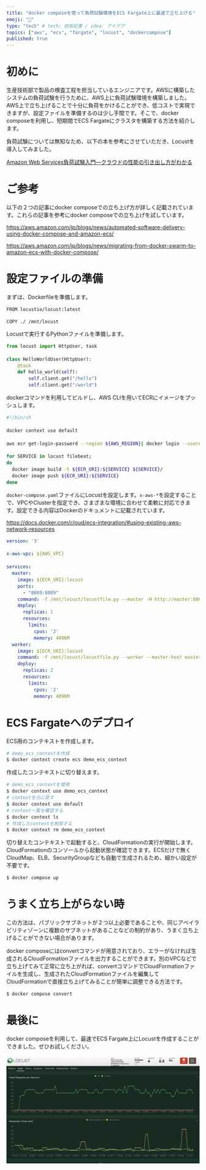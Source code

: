 ```yaml
---
title: "docker composeを使って負荷試験環境をECS Fargate上に最速で立ち上げる"
emoji: "🐳"
type: "tech" # tech: 技術記事 / idea: アイデア
topics: ["aws", "ecs", "fargate", "locust", "dockercompose"]
published: true
---
```

# 初めに
生産技術部で製品の検査工程を担当しているエンジニアです。AWSに構築したシステムの負荷試験を行うために、AWS上に負荷試験環境を構築しました。AWS上で立ち上げることで十分に負荷をかけることができ、低コストで実現できますが、設定ファイルを準備するのは少し手間です。そこで、docker composeを利用し、短期間でECS Fargateにクラスタを構築する方法を紹介します。

負荷試験については無知なため、以下の本を参考にさせていただき、Locustを導入してみました。

[Amazon Web Services負荷試験入門―クラウドの性能の引き出し方がわかる](https://www.amazon.co.jp/Amazon-Services%E8%B2%A0%E8%8D%B7%E8%A9%A6%E9%A8%93%E5%85%A5%E9%96%80-%E2%80%95%E2%80%95%E3%82%AF%E3%83%A9%E3%82%A6%E3%83%89%E3%81%AE%E6%80%A7%E8%83%BD%E3%81%AE%E5%BC%95%E3%81%8D%E5%87%BA%E3%81%97%E6%96%B9%E3%81%8C%E3%82%8F%E3%81%8B%E3%82%8B-Software-Design-ebook/dp/B075SV3VN3)

# ご参考
以下の２つの記事にdocker composeでの立ち上げ方が詳しく記載されています。これらの記事を参考にdocker composeでの立ち上げを試しています。

https://aws.amazon.com/jp/blogs/news/automated-software-delivery-using-docker-compose-and-amazon-ecs/

https://aws.amazon.com/jp/blogs/news/migrating-from-docker-swarm-to-amazon-ecs-with-docker-compose/

# 設定ファイルの準備

まずは、Dockerfileを準備します。

```Dockerfile:Dockerfile
FROM locustio/locust:latest

COPY ./ /mnt/locust
```

Locustで実行するPythonファイルを準備します。

```python:locustfile.py
from locust import HttpUser, task

class HelloWorldUser(HttpUser):
    @task
    def hello_world(self):
        self.client.get("/hello")
        self.client.get("/world")
```

dockerコマンドを利用してビルドし、AWS CLIを用いてECRにイメージをプッシュします。

```bash
#!/bin/sh

docker context use default

aws ecr get-login-password --region ${AWS_REGION}| docker login --username AWS --password-stdin ${ECR_URI}

for SERVICE in locust filebeat;
do
  docker image build -t ${ECR_URI}:${SERVICE} ${SERVICE}/
  docker image push ${ECR_URI}:${SERVICE}
done
```

`docker-compose.yaml`ファイルにLocustを設定します。`x-aws-*`を設定することで、VPCやClusterを指定でき、さまざまな環境に合わせて柔軟に対応できます。設定できる内容はDockerのドキュメントに記載されています。

https://docs.docker.com/cloud/ecs-integration/#using-existing-aws-network-resources

```yaml:docker-compose.yaml
version: '3'

x-aws-vpc: ${AWS_VPC}

services:
  master:
    image: ${ECR_URI}:locust
    ports:
      - "8089:8089"
    command: -f /mnt/locust/locustfile.py --master -H http://master:8089
    deploy:
      replicas: 1
      resources:
        limits:
          cpus: '2'
          memory: 4096M
  worker:
    image: ${ECR_URI}:locust
    command: -f /mnt/locust/locustfile.py --worker --master-host master
    deploy:
      replicas: 2
      resources:
        limits:
          cpus: '2'
          memory: 4096M
```

# ECS Fargateへのデプロイ
ECS用のコンテキストを作成します。

```bash
# demo_ecs_contextを作成
$ docker context create ecs demo_ecs_context
```

作成したコンテキストに切り替えます。
```bash
# demo_ecs_contextを使用
$ docker context use demo_ecs_context
# contextを元に戻す
$ docker context use default
# context一覧を確認する
$ docker context ls
# 作成したcontextを削除する
$ docker context rm demo_ecs_context
```

切り替えたコンテキストで起動すると、CloudFormationの実行が開始します。CloudFormationのコンソールから起動状態が確認できます。ECSだけで無くCloudMap、ELB、SecurityGroupなども自動で生成されるため、細かい設定が不要です。

```bash
$ docker compose up
```

# うまく立ち上がらない時
この方法は、パブリックサブネットが２つ以上必要であることや、同じアベイラビリティゾーンに複数のサブネットがあることなどの制約があり、うまく立ち上げることができない場合があります。

docker composeにはconvertコマンドが用意されており、エラーがなければ生成されるCloudFormationファイルを出力することができます。別のVPCなどで立ち上げてみて正常に立ち上がれば、convertコマンドでCloudFormationファイルを生成し、生成されたCloudFormationファイルを編集してCloudFormationで直接立ち上げてみることが簡単に調整できる方法です。

```bash
$ docker compose convert
```

# 最後に
docker composeを利用して、最速でECS Fargate上にLocustを作成することができました。ぜひお試しください。

![](/images/article-0006/locust-monitoring.png)